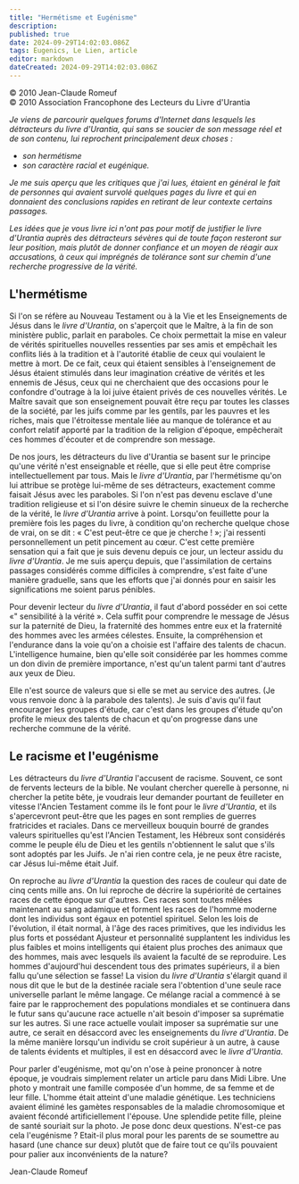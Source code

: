 ```yaml
---
title: "Hermétisme et Eugénisme"
description: 
published: true
date: 2024-09-29T14:02:03.086Z
tags: Eugenics, Le Lien, article
editor: markdown
dateCreated: 2024-09-29T14:02:03.086Z
---
```


<p class="v-card v-sheet theme--light grey lighten-3 px-2">© 2010 Jean-Claude Romeuf<br>© 2010 Association Francophone des Lecteurs du Livre d'Urantia</p>

_Je viens de parcourir quelques forums d'Internet dans lesquels les détracteurs du livre d'Urantia, qui sans se soucier de son message réel et de son contenu, lui reprochent principalement deux choses :_

- _son hermétisme_
- _son caractère racial et eugénique._

_Je me suis aperçu que les critiques que j'ai lues, étaient en général le fait de personnes qui avaient survolé quelques pages du livre et qui en donnaient des conclusions rapides en retirant de leur contexte certains passages._

_Les idées que je vous livre ici n'ont pas pour motif de justifier le livre d'Urantia auprès des détracteurs sévères qui de toute façon resteront sur leur position, mais plutôt de donner confiance et un moyen de réagir aux accusations, à ceux qui imprégnés de tolérance sont sur chemin d'une recherche progressive de la vérité._


## L'hermétisme

Si l'on se réfère au Nouveau Testament ou à la Vie et les Enseignements de Jésus dans le _livre d'Urantia_, on s'aperçoit que le Maître, à la fin de son ministère public, parlait en paraboles. Ce choix permettait la mise en valeur de vérités spirituelles nouvelles ressenties par ses amis et empêchait les conflits liés à la tradition et à l'autorité établie de ceux qui voulaient le mettre à mort. De ce fait, ceux qui étaient sensibles à l'enseignement de Jésus étaient stimulés dans leur imagination créative de vérités et les ennemis de Jésus, ceux qui ne cherchaient que des occasions pour le confondre d'outrage à la loi juive étaient privés de ces nouvelles vérités. Le Maître savait que son enseignement pouvait être reçu par toutes les classes de la société, par les juifs comme par les gentils, par les pauvres et les riches, mais que l'étroitesse mentale liée au manque de tolérance et au confort relatif apporté par la tradition de la religion d'époque, empêcherait ces hommes d'écouter et de comprendre son message.

De nos jours, les détracteurs du live d'Urantia se basent sur le principe qu'une vérité n'est enseignable et réelle, que si elle peut être comprise intellectuellement par tous. Mais le _livre d'Urantia_, par l'hermétisme qu'on lui attribue se protège lui-même de ses détracteurs, exactement comme faisait Jésus avec les paraboles. Si l'on n'est pas devenu esclave d'une tradition religieuse et si l'on désire suivre le chemin sinueux de la recherche de la vérité, le _livre d'Urantia_ arrive à point. Lorsqu'on feuillette pour la première fois les pages du livre, à condition qu'on recherche quelque chose de vrai, on se dit : « C'est peut-être ce que je cherche ! »; j'ai ressenti personnellement un petit pincement au cœur. C'est cette première sensation qui a fait que je suis devenu depuis ce jour, un lecteur assidu du _livre d'Urantia_. Je me suis aperçu depuis, que l'assimilation de certains passages considérés comme difficiles à comprendre, s'est faite d'une manière graduelle, sans que les efforts que j'ai donnés pour en saisir les significations me soient parus pénibles.

Pour devenir lecteur du _livre d'Urantia_, il faut d'abord posséder en soi cette «" sensibilité à la vérité ». Cela suffit pour comprendre le message de Jésus sur la paternité de Dieu, la fraternité des hommes entre eux et la fraternité des hommes avec les armées célestes. Ensuite, la compréhension et l'endurance dans la voie qu'on a choisie est l'affaire des talents de chacun. L'intelligence humaine, bien qu'elle soit considérée par les hommes comme un don divin de première importance, n'est qu'un talent parmi tant d'autres aux yeux de Dieu.

Elle n'est source de valeurs que si elle se met au service des autres. (Je vous renvoie donc à la parabole des talents). Je suis d'avis qu'il faut encourager les groupes d'étude, car c'est dans les groupes d'étude qu'on profite le mieux des talents de chacun et qu'on progresse dans une recherche commune de la vérité.

## Le racisme et l'eugénisme

Les détracteurs du _livre d'Urantia_ l'accusent de racisme. Souvent, ce sont de fervents lecteurs de la bible. Ne voulant chercher querelle à personne, ni chercher la petite bête, je voudrais leur demander pourtant de feuilleter en vitesse l'Ancien Testament comme ils le font pour le _livre d'Urantia_, et ils s'apercevront peut-être que les pages en sont remplies de guerres fratricides et raciales. Dans ce merveilleux bouquin bourré de grandes valeurs spirituelles qu'est l'Ancien Testament, les Hébreux sont considérés comme le peuple élu de Dieu et les gentils n'obtiennent le salut que s'ils sont adoptés par les Juifs. Je n'ai rien contre cela, je ne peux être raciste, car Jésus lui-même était Juif.

On reproche au _livre d'Urantia_ la question des races de couleur qui date de cinq cents mille ans. On lui reproche de décrire la supériorité de certaines races de cette époque sur d'autres. Ces races sont toutes mêlées maintenant au sang adamique et forment les races de l'homme moderne dont les individus sont égaux en potentiel spirituel. Selon les lois de l'évolution, il était normal, à l'âge des races primitives, que les individus les plus forts et possédant Ajusteur et personnalité supplantent les individus les plus faibles et moins intelligents qui étaient plus proches des animaux que des hommes, mais avec lesquels ils avaient la faculté de se reproduire. Les hommes d'aujourd'hui descendent tous des primates supérieurs, il a bien fallu qu'une sélection se fasse! La vision du _livre d'Urantia_ s'élargit quand il nous dit que le but de la destinée raciale sera l'obtention d'une seule race universelle parlant le même langage. Ce mélange racial a commencé à se faire par le rapprochement des populations mondiales et se continuera dans le futur sans qu'aucune race actuelle n'ait besoin d'imposer sa suprématie sur les autres. Si une race actuelle voulait imposer sa suprématie sur une autre, ce serait en désaccord avec les enseignements du _livre d'Urantia_. De la même manière lorsqu'un individu se croit supérieur à un autre, à cause de talents évidents et multiples, il est en désaccord avec le _livre d'Urantia_.

Pour parler d'eugénisme, mot qu'on n'ose à peine prononcer à notre époque, je voudrais simplement relater un article paru dans Midi Libre. Une photo y montrait une famille composée d'un homme, de sa femme et de leur fille. L'homme était atteint d'une maladie génétique. Les techniciens avaient éliminé les gamètes responsables de la maladie chromosomique et avaient fécondé artificiellement l'épouse. Une splendide petite fille, pleine de santé souriait sur la photo. Je pose donc deux questions. N'est-ce pas cela l'eugénisme ? Etait-il plus moral pour les parents de se soumettre au hasard (une chance sur deux) plutôt que de faire tout ce qu'ils pouvaient pour palier aux inconvénients de la nature?

Jean-Claude Romeuf